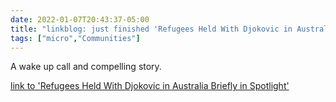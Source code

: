 ```yaml
---
date: 2022-01-07T20:43:37-05:00
title: "linkblog: just finished 'Refugees Held With Djokovic in Australia Briefly in Spotlight'"
tags: ["micro","Communities"]
---
```

A wake up call and compelling story.
 
[link to 'Refugees Held With Djokovic in Australia Briefly in Spotlight'](https://theintercept.com/2022/01/07/novak-djokovic-australia-refugees/)
